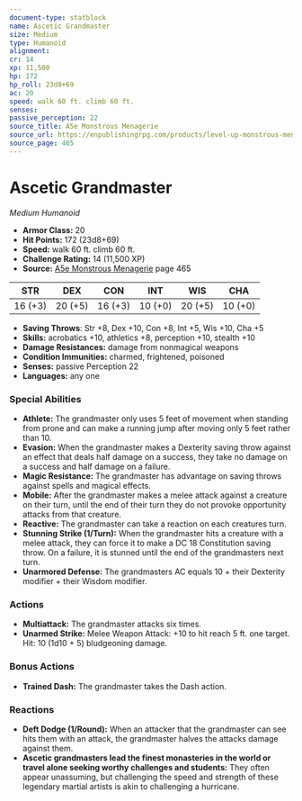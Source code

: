 ```yaml
---
document-type: statblock
name: Ascetic Grandmaster
size: Medium
type: Humanoid
alignment: 
cr: 14
xp: 11,500
hp: 172
hp_roll: 23d8+69
ac: 20
speed: walk 60 ft. climb 60 ft.
senses: 
passive_perception: 22
source_title: A5e Monstrous Menagerie
source_url: https://enpublishingrpg.com/products/level-up-monstrous-menagerie-a5e
source_page: 465
---
```


# Ascetic Grandmaster

*Medium* *Humanoid*

- **Armor Class:** 20
- **Hit Points:** 172 (23d8+69)
- **Speed:** walk 60 ft. climb 60 ft.
- **Challenge Rating:** 14 (11,500 XP)
- **Source:** [A5e Monstrous Menagerie](https://enpublishingrpg.com/products/level-up-monstrous-menagerie-a5e) page 465

| STR | DEX | CON | INT | WIS | CHA |
| --- | --- | --- | --- | --- | --- |
| 16 (+3) | 20 (+5) | 16 (+3) | 10 (+0) | 20 (+5) | 10 (+0) |

- **Saving Throws**: Str +8, Dex +10, Con +8, Int +5, Wis +10, Cha +5
- **Skills:** acrobatics +10, athletics +8, perception +10, stealth +10
- **Damage Resistances:** damage from nonmagical weapons
- **Condition Immunities:** charmed, frightened, poisoned
- **Senses:** passive Perception 22
- **Languages:** any one

### Special Abilities

- **Athlete:** The grandmaster only uses 5 feet of movement when standing from prone and can make a running jump after moving only 5 feet rather than 10.
- **Evasion:** When the grandmaster makes a Dexterity saving throw against an effect that deals half damage on a success, they take no damage on a success and half damage on a failure.
- **Magic Resistance:** The grandmaster has advantage on saving throws against spells and magical effects.
- **Mobile:** After the grandmaster makes a melee attack against a creature on their turn, until the end of their turn they do not provoke opportunity attacks from that creature.
- **Reactive:** The grandmaster can take a reaction on each creatures turn.
- **Stunning Strike (1/Turn):** When the grandmaster hits a creature with a melee attack, they can force it to make a DC 18 Constitution saving throw. On a failure, it is stunned until the end of the grandmasters next turn.
- **Unarmored Defense:** The grandmasters AC equals 10 + their Dexterity modifier + their Wisdom modifier.

### Actions

- **Multiattack:** The grandmaster attacks six times.
- **Unarmed Strike:** Melee Weapon Attack: +10 to hit  reach 5 ft.  one target. Hit: 10 (1d10 + 5) bludgeoning damage.

### Bonus Actions

- **Trained Dash:** The grandmaster takes the Dash action.

### Reactions

- **Deft Dodge (1/Round):** When an attacker that the grandmaster can see hits them with an attack, the grandmaster halves the attacks damage against them.
- **Ascetic grandmasters lead the finest monasteries in the world or travel alone seeking worthy challenges and students:** They often appear unassuming, but challenging the speed and strength of these legendary martial artists is akin to challenging a hurricane.

